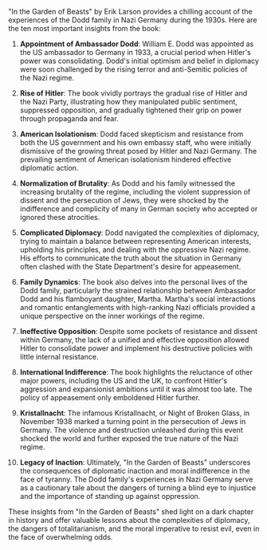 "In the Garden of Beasts" by Erik Larson provides a chilling account of the experiences of the Dodd family in Nazi Germany during the 1930s. Here are the ten most important insights from the book:

1. **Appointment of Ambassador Dodd**: William E. Dodd was appointed as the US ambassador to Germany in 1933, a crucial period when Hitler's power was consolidating. Dodd's initial optimism and belief in diplomacy were soon challenged by the rising terror and anti-Semitic policies of the Nazi regime.

2. **Rise of Hitler**: The book vividly portrays the gradual rise of Hitler and the Nazi Party, illustrating how they manipulated public sentiment, suppressed opposition, and gradually tightened their grip on power through propaganda and fear.

3. **American Isolationism**: Dodd faced skepticism and resistance from both the US government and his own embassy staff, who were initially dismissive of the growing threat posed by Hitler and Nazi Germany. The prevailing sentiment of American isolationism hindered effective diplomatic action.

4. **Normalization of Brutality**: As Dodd and his family witnessed the increasing brutality of the regime, including the violent suppression of dissent and the persecution of Jews, they were shocked by the indifference and complicity of many in German society who accepted or ignored these atrocities.

5. **Complicated Diplomacy**: Dodd navigated the complexities of diplomacy, trying to maintain a balance between representing American interests, upholding his principles, and dealing with the oppressive Nazi regime. His efforts to communicate the truth about the situation in Germany often clashed with the State Department's desire for appeasement.

6. **Family Dynamics**: The book also delves into the personal lives of the Dodd family, particularly the strained relationship between Ambassador Dodd and his flamboyant daughter, Martha. Martha's social interactions and romantic entanglements with high-ranking Nazi officials provided a unique perspective on the inner workings of the regime.

7. **Ineffective Opposition**: Despite some pockets of resistance and dissent within Germany, the lack of a unified and effective opposition allowed Hitler to consolidate power and implement his destructive policies with little internal resistance.

8. **International Indifference**: The book highlights the reluctance of other major powers, including the US and the UK, to confront Hitler's aggression and expansionist ambitions until it was almost too late. The policy of appeasement only emboldened Hitler further.

9. **Kristallnacht**: The infamous Kristallnacht, or Night of Broken Glass, in November 1938 marked a turning point in the persecution of Jews in Germany. The violence and destruction unleashed during this event shocked the world and further exposed the true nature of the Nazi regime.

10. **Legacy of Inaction**: Ultimately, "In the Garden of Beasts" underscores the consequences of diplomatic inaction and moral indifference in the face of tyranny. The Dodd family's experiences in Nazi Germany serve as a cautionary tale about the dangers of turning a blind eye to injustice and the importance of standing up against oppression.

These insights from "In the Garden of Beasts" shed light on a dark chapter in history and offer valuable lessons about the complexities of diplomacy, the dangers of totalitarianism, and the moral imperative to resist evil, even in the face of overwhelming odds.